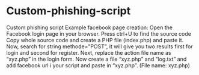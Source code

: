 # Custom-phishing-script
Custom phishing script
Example facebook page creation:
Open the Facebook login page in your browser.
Press ctrl+U to find the source code
Copy whole source code and create a PHP file (index.php) and paste it.
Now, search for string methode=”POST”, it will give you two results first for login and second for register.
Next, replace the action file name as “xyz.php” in the login form.
Now create a file “xyz.php” and “log.txt” and add facebook url i your script and paste in “xyz.php”. 
(File name: xyz.php)



